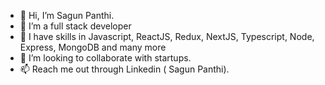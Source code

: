 - 👋 Hi, I’m Sagun Panthi.
- 👀 I’m a full stack developer
- 🌱 I have skills in Javascript, ReactJS, Redux, NextJS, Typescript, Node, Express, MongoDB and many more
- 🤝 I’m looking to collaborate with startups.
- 📫 Reach me out through Linkedin ( Sagun Panthi).

<!---
sagun7/sagun7 is a ✨ special ✨ repository because its `README.md` (this file) appears on your GitHub profile.
You can click the Preview link to take a look at your changes.
--->
